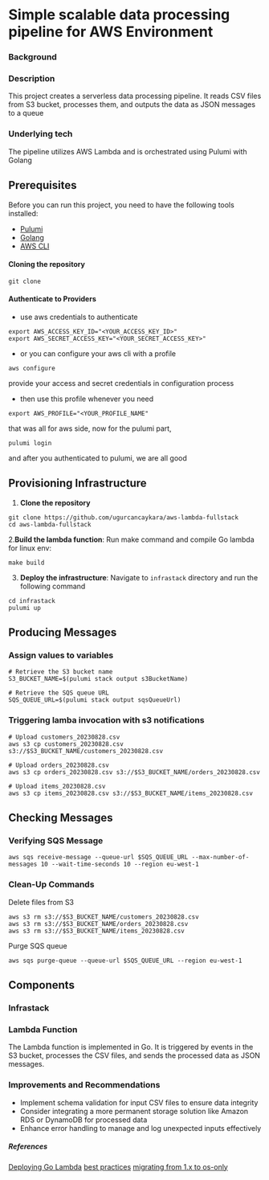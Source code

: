 # Simple scalable data processing pipeline for AWS Environment

### Background


### Description
This project creates a serverless data processing pipeline. It reads CSV files from S3 bucket, processes them, and outputs the data as JSON messages to a queue

### Underlying tech
The pipeline utilizes AWS Lambda and is orchestrated using Pulumi with Golang


## Prerequisites
Before you can run this project, you need to have the following tools installed:
- [Pulumi](https://www.pulumi.com/docs/get-started/install/)
- [Golang](https://golang.org/dl/)
- [AWS CLI](https://aws.amazon.com/cli/)


#### Cloning the repository
```
git clone 
```

#### Authenticate to Providers
- use aws credentials to authenticate
```
export AWS_ACCESS_KEY_ID="<YOUR_ACCESS_KEY_ID>"
export AWS_SECRET_ACCESS_KEY="<YOUR_SECRET_ACCESS_KEY>"
```

- or you can configure your aws cli with a profile
```
aws configure
```
provide your access and secret credentials in configuration process

- then use this profile whenever you need
```
export AWS_PROFILE="<YOUR_PROFILE_NAME"
```

that was all for aws side, now for the pulumi part,

```
pulumi login
```

and after you authenticated to pulumi, we are all good

## Provisioning Infrastructure

1. **Clone the repository**
```
git clone https://github.com/ugurcancaykara/aws-lambda-fullstack
cd aws-lambda-fullstack
```

2.**Build the lambda function**: Run make command and compile Go lambda for linux env:
```
make build
```

3. **Deploy the infrastructure**: Navigate to `infrastack` directory and run the following command
```
cd infrastack
pulumi up
```

## Producing Messages

### Assign values to variables

```
# Retrieve the S3 bucket name
S3_BUCKET_NAME=$(pulumi stack output s3BucketName)

# Retrieve the SQS queue URL
SQS_QUEUE_URL=$(pulumi stack output sqsQueueUrl)
```

### Triggering lamba invocation with s3 notifications

```
# Upload customers_20230828.csv
aws s3 cp customers_20230828.csv s3://$S3_BUCKET_NAME/customers_20230828.csv

# Upload orders_20230828.csv
aws s3 cp orders_20230828.csv s3://$S3_BUCKET_NAME/orders_20230828.csv

# Upload items_20230828.csv
aws s3 cp items_20230828.csv s3://$S3_BUCKET_NAME/items_20230828.csv
```

## Checking Messages

### Verifying SQS Message
```
aws sqs receive-message --queue-url $SQS_QUEUE_URL --max-number-of-messages 10 --wait-time-seconds 10 --region eu-west-1
```

### Clean-Up Commands

Delete files from S3
```
aws s3 rm s3://$S3_BUCKET_NAME/customers_20230828.csv
aws s3 rm s3://$S3_BUCKET_NAME/orders_20230828.csv
aws s3 rm s3://$S3_BUCKET_NAME/items_20230828.csv
```


Purge SQS queue
```
aws sqs purge-queue --queue-url $SQS_QUEUE_URL --region eu-west-1
```



## Components

### Infrastack


### Lambda Function

The Lambda function is implemented in Go. It is triggered by events in the S3 bucket, processes the CSV files, and sends the processed data as JSON messages.

### Improvements and Recommendations

- Implement schema validation for input CSV files to ensure data integrity
- Consider integrating a more permanent storage solution like Amazon RDS or DynamoDB for processed data
- Enhance error handling to manage and log unexpected inputs effectively



##### References
[Deploying Go Lambda](https://docs.aws.amazon.com/lambda/latest/dg/golang-package.html)
[best practices](https://docs.aws.amazon.com/lambda/latest/dg/best-practices.html)
[migrating from 1.x to os-only](https://aws.amazon.com/blogs/compute/migrating-aws-lambda-functions-from-the-go1-x-runtime-to-the-custom-runtime-on-amazon-linux-2/)

